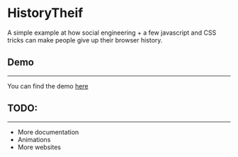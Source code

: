 # HistoryTheif
A simple example at how social engineering + a few javascript and CSS tricks can make people give up their browser history.

## Demo
---
You can find the demo [here](https://deadpackets.github.io/HistoryTheif/game/)

## TODO:
---
+ More documentation
+ Animations
+ More websites
